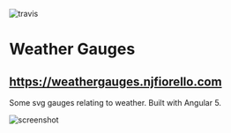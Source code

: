 ![travis](https://travis-ci.org/melgish/weather-gauges.svg?branch=master)

# Weather Gauges
## https://weathergauges.njfiorello.com
Some svg gauges relating to weather.  Built with Angular 5.

![screenshot](https://user-images.githubusercontent.com/12336197/38342888-030520e8-384f-11e8-9501-1d85617a8ed3.png)




